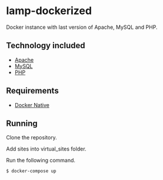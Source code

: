 # lamp-dockerized
Docker instance with last version of Apache, MySQL and PHP.

## Technology included

* [Apache](httpa://httpd.apache.org)
* [MySQL](httpa://www.mysql.com)
* [PHP](httpa://php.net)

## Requirements

* [Docker Native](https://www.docker.com/products/overview)

## Running

Clone the repository.

Add sites into virtual_sites folder.

Run the following command.

```sh
$ docker-compose up
```
